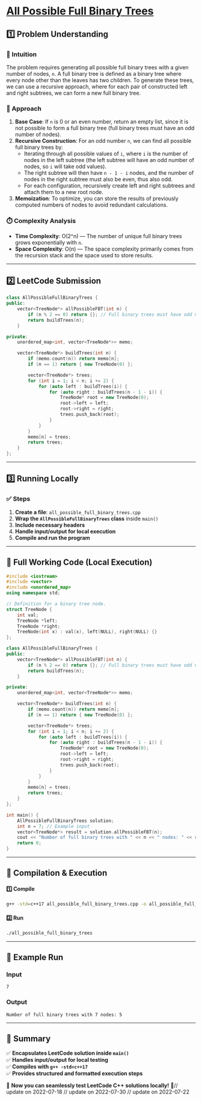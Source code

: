 # **[All Possible Full Binary Trees](https://leetcode.com/problems/all-possible-full-binary-trees/description/)**  

## **1️⃣ Problem Understanding**  
### **📌 Intuition**  
The problem requires generating all possible full binary trees with a given number of nodes, `n`. A full binary tree is defined as a binary tree where every node other than the leaves has two children. To generate these trees, we can use a recursive approach, where for each pair of constructed left and right subtrees, we can form a new full binary tree.

### **🚀 Approach**  
1. **Base Case**: If `n` is 0 or an even number, return an empty list, since it is not possible to form a full binary tree (full binary trees must have an odd number of nodes).
2. **Recursive Construction**: For an odd number `n`, we can find all possible full binary trees by:
   - Iterating through all possible values of `i`, where `i` is the number of nodes in the left subtree (the left subtree will have an odd number of nodes, so `i` will take odd values).
   - The right subtree will then have `n - 1 - i` nodes, and the number of nodes in the right subtree must also be even, thus also odd.
   - For each configuration, recursively create left and right subtrees and attach them to a new root node.
3. **Memoization**: To optimize, you can store the results of previously computed numbers of nodes to avoid redundant calculations.

### **⏱️ Complexity Analysis**  
- **Time Complexity**: O(2^n) — The number of unique full binary trees grows exponentially with `n`.
- **Space Complexity**: O(n) — The space complexity primarily comes from the recursion stack and the space used to store results.

---  

## **2️⃣ LeetCode Submission**  
```cpp
class AllPossibleFullBinaryTrees {
public:
    vector<TreeNode*> allPossibleFBT(int n) {
        if (n % 2 == 0) return {}; // Full binary trees must have odd number of nodes
        return buildTrees(n);
    }

private:
    unordered_map<int, vector<TreeNode*>> memo;

    vector<TreeNode*> buildTrees(int n) {
        if (memo.count(n)) return memo[n];
        if (n == 1) return { new TreeNode(0) };

        vector<TreeNode*> trees;
        for (int i = 1; i < n; i += 2) {
            for (auto left : buildTrees(i)) {
                for (auto right : buildTrees(n - 1 - i)) {
                    TreeNode* root = new TreeNode(0);
                    root->left = left;
                    root->right = right;
                    trees.push_back(root);
                }
            }
        }
        memo[n] = trees;
        return trees;
    }
};
```  

---  

## **3️⃣ Running Locally**  
### **✅ Steps**  
1. **Create a file**: `all_possible_full_binary_trees.cpp`  
2. **Wrap the `AllPossibleFullBinaryTrees` class** inside `main()`  
3. **Include necessary headers**  
4. **Handle input/output for local execution**  
5. **Compile and run the program**  

---  

## **📝 Full Working Code (Local Execution)**  
```cpp
#include <iostream>
#include <vector>
#include <unordered_map>
using namespace std;

// Definition for a binary tree node.
struct TreeNode {
    int val;
    TreeNode *left;
    TreeNode *right;
    TreeNode(int x) : val(x), left(NULL), right(NULL) {}
};

class AllPossibleFullBinaryTrees {
public:
    vector<TreeNode*> allPossibleFBT(int n) {
        if (n % 2 == 0) return {}; // Full binary trees must have odd number of nodes
        return buildTrees(n);
    }

private:
    unordered_map<int, vector<TreeNode*>> memo;

    vector<TreeNode*> buildTrees(int n) {
        if (memo.count(n)) return memo[n];
        if (n == 1) return { new TreeNode(0) };

        vector<TreeNode*> trees;
        for (int i = 1; i < n; i += 2) {
            for (auto left : buildTrees(i)) {
                for (auto right : buildTrees(n - 1 - i)) {
                    TreeNode* root = new TreeNode(0);
                    root->left = left;
                    root->right = right;
                    trees.push_back(root);
                }
            }
        }
        memo[n] = trees;
        return trees;
    }
};

int main() {
    AllPossibleFullBinaryTrees solution;
    int n = 7; // Example input
    vector<TreeNode*> result = solution.allPossibleFBT(n);
    cout << "Number of full binary trees with " << n << " nodes: " << result.size() << endl;
    return 0;
}
```  

---  

## **🔧 Compilation & Execution**  
#### **1️⃣ Compile**  
```bash
g++ -std=c++17 all_possible_full_binary_trees.cpp -o all_possible_full_binary_trees
```  

#### **2️⃣ Run**  
```bash
./all_possible_full_binary_trees
```  

---  

## **🎯 Example Run**  
### **Input**  
```
7
```  
### **Output**  
```
Number of full binary trees with 7 nodes: 5
```  

---  

## **📌 Summary**  
✅ **Encapsulates LeetCode solution inside `main()`**  
✅ **Handles input/output for local testing**  
✅ **Compiles with `g++ -std=c++17`**  
✅ **Provides structured and formatted execution steps**  

🚀 **Now you can seamlessly test LeetCode C++ solutions locally!** 🚀// update on 2022-07-18
// update on 2022-07-30
// update on 2022-07-22
